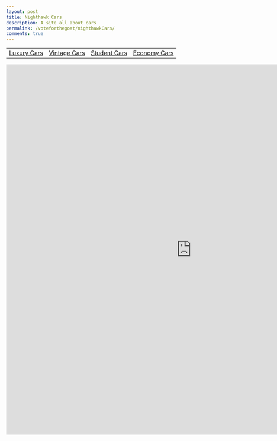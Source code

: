 ```yaml
---
layout: post
title: Nighthawk Cars
description: A site all about cars
permalink: /voteforthegoat/nighthawkCars/
comments: true
---
```


<table>
    <tr>
        <td id="internetdebates"><a href="{{site.baseurl}}/voteforthegoat/nighthawkCars/luxuryCars">Luxury Cars</a></td>
        <td id="calicovote"><a href="{{site.baseurl}}/voteforthegoat/nighthawkCars/vintageCars">Vintage Cars</a></td>
        <td id="dnerostore"><a href="{{site.baseurl}}/voteforthegoat/nighthawkCars/studentCars">Student Cars</a></td>
        <td id="Beveragedebates"><a href="{{site.baseurl}}/voteforthegoat/nighthawkCars/economyCars">Economy Cars</a></td>
    </tr>
</table>


<iframe src="https://voyager162.github.io/carGame/index.html"
        width="1000" 
        height="1000" 
        frameborder="0">
</iframe>
